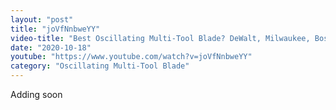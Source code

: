```yaml
---
layout: "post"
title: "joVfNnbweYY"
video-title: "Best Oscillating Multi-Tool Blade? DeWalt, Milwaukee, Bosch, Rockwell, Dremel, EZARC, Imperial"
date: "2020-10-18"
youtube: "https://www.youtube.com/watch?v=joVfNnbweYY"
category: "Oscillating Multi-Tool Blade"
---
```

<div class="space-y-1"><p class="text-gray-400">Adding soon</p></div>